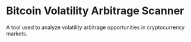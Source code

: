 # Bitcoin Volatility Arbitrage Scanner 
A tool used to analyze volatility arbitrage opportunities in cryptocurrency markets. 
